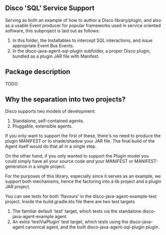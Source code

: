 ## Disco 'SQL' Service Support

Serving as both an example of how to author a Disco library/plugin, and also as a usable
Event producer for popular frameworks used in service oriented software, this subproject is laid out as follows:

1. In this folder, the Installables to intercept SQL interactions, and issue appropriate Event Bus Events.
1. In the disco-java-agent-sql-plugin subfolder, a proper Disco plugin, bundled as a plugin JAR file with Manifest.

## Package description

TODO

## Why the separation into two projects?

Disco supports two models of development:

1. Standalone, self-contained agents.
1. Pluggable, extensible agents.

If you only want to support the first of these, there's no need to produce the plugin MANIFEST or
to shade/shadow your JAR file. The final build of the Agent itself would do that all in a single step.

On the other hand, if you only wanted to support the Plugin model you could simply have all your source
code *and* your MANIFEST or MANIFEST-generation in a single project.

For the purposes of this library, especially since it serves as an example, we support both mechanisms,
hence the factoring into a lib project and a plugin JAR project.

You can see tests for both 'flavours' in the disco-java-agent-example-test project. Inside the
build.gradle.kts file there are two test targets

1. The familiar default 'test' target, which tests via the standalone disco-java-agent-example agent
1. An extra 'testViaPlugin' test target, which tests using the disco-java-agent canonical agent, and the
built disco-java-agent-sql-plugin plugin.
